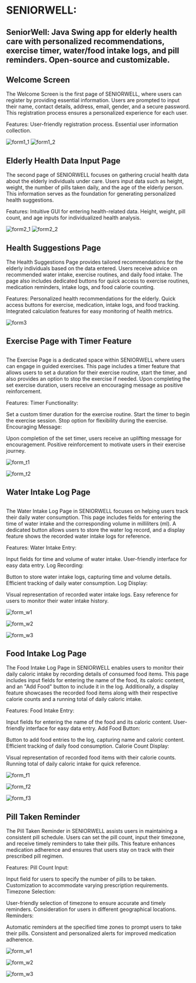 #  SENIORWELL: #

## SeniorWell: Java Swing app for elderly health care with personalized recommendations, exercise timer, water/food intake logs, and pill reminders. Open-source and customizable. ##


## Welcome Screen ##
The Welcome Screen is the first page of SENIORWELL, where users can register by providing essential information. Users are prompted to input their name, contact details, address, email, gender, and a secure password. This registration process ensures a personalized experience for each user.


Features:
User-friendly registration process.
Essential user information collection.

![form1_1](https://github.com/Divyam-Padole/SeniorWell/assets/104207473/91b41bbb-8c0a-4cef-acec-7b98eafbc8a2)                ![form1_2](https://github.com/Divyam-Padole/SeniorWell/assets/104207473/922e578a-cf0a-4f7e-87d8-a79773cf4ef9)






## Elderly Health Data Input Page ##
The second page of SENIORWELL focuses on gathering crucial health data about the elderly individuals under care. Users input data such as height, weight, the number of pills taken daily, and the age of the elderly person. This information serves as the foundation for generating personalized health suggestions.

Features:
Intuitive GUI for entering health-related data.
Height, weight, pill count, and age inputs for individualized health analysis.

![form2_1](https://github.com/Divyam-Padole/SeniorWell/assets/104207473/8de5a39b-8569-457d-abc3-846e37c89405)                                              ![form2_2](https://github.com/Divyam-Padole/SeniorWell/assets/104207473/dc8ba47c-a47f-42fa-b351-c5983c6f7e73)







## Health Suggestions Page ##
The Health Suggestions Page provides tailored recommendations for the elderly individuals based on the data entered. Users receive advice on recommended water intake, exercise routines, and daily food intake. The page also includes dedicated buttons for quick access to exercise routines, medication reminders, intake logs, and food calorie counting.

Features:
Personalized health recommendations for the elderly.
Quick access buttons for exercise, medication, intake logs, and food tracking.
Integrated calculation features for easy monitoring of health metrics.


![form3](https://github.com/Divyam-Padole/SeniorWell/assets/104207473/0660e938-a1aa-4208-8434-75e53f509777)



## Exercise Page with Timer Feature 
##
The Exercise Page is a dedicated space within SENIORWELL where users can engage in guided exercises. This page includes a timer feature that allows users to set a duration for their exercise routine, start the timer, and also provides an option to stop the exercise if needed. Upon completing the set exercise duration, users receive an encouraging message as positive reinforcement.

Features:
Timer Functionality:

Set a custom timer duration for the exercise routine.
Start the timer to begin the exercise session.
Stop option for flexibility during the exercise.
Encouraging Message:

Upon completion of the set timer, users receive an uplifting message for encouragement.
Positive reinforcement to motivate users in their exercise journey.


![form_t1](https://github.com/Divyam-Padole/SeniorWell/assets/104207473/1b0b7661-5207-4548-b0b9-e456e7f2963f)

![form_t2](https://github.com/Divyam-Padole/SeniorWell/assets/104207473/e8f45e8c-7ecc-41a6-89ec-7907a3b73f76)




## Water Intake Log Page 
##
The Water Intake Log Page in SENIORWELL focuses on helping users track their daily water consumption. This page includes fields for entering the time of water intake and the corresponding volume in milliliters (ml). A dedicated button allows users to store the water log record, and a display feature shows the recorded water intake logs for reference.

Features:
Water Intake Entry:

Input fields for time and volume of water intake.
User-friendly interface for easy data entry.
Log Recording:

Button to store water intake logs, capturing time and volume details.
Efficient tracking of daily water consumption.
Log Display:

Visual representation of recorded water intake logs.
Easy reference for users to monitor their water intake history.

![form_w1](https://github.com/Divyam-Padole/SeniorWell/assets/104207473/fbccd3d0-5021-4f8d-9f24-daccf6eb957f)

![form_w2](https://github.com/Divyam-Padole/SeniorWell/assets/104207473/7be4c9a6-b8d2-4247-95a6-977ba4274869)

![form_w3](https://github.com/Divyam-Padole/SeniorWell/assets/104207473/c90f31cf-3431-45c2-b1c7-908463c82127)




## Food Intake Log Page ##
The Food Intake Log Page in SENIORWELL enables users to monitor their daily caloric intake by recording details of consumed food items. This page includes input fields for entering the name of the food, its caloric content, and an "Add Food" button to include it in the log. Additionally, a display feature showcases the recorded food items along with their respective calorie counts and a running total of daily caloric intake.

Features:
Food Intake Entry:

Input fields for entering the name of the food and its caloric content.
User-friendly interface for easy data entry.
Add Food Button:

Button to add food entries to the log, capturing name and caloric content.
Efficient tracking of daily food consumption.
Calorie Count Display:

Visual representation of recorded food items with their calorie counts.
Running total of daily caloric intake for quick reference.

![form_f1](https://github.com/Divyam-Padole/SeniorWell/assets/104207473/2ede610a-52af-42ec-9e99-657548cfa788)

![form_f2](https://github.com/Divyam-Padole/SeniorWell/assets/104207473/f9f8fa6e-8e75-48d0-bf2c-6149d76c418b)

![form_f3](https://github.com/Divyam-Padole/SeniorWell/assets/104207473/ea1308be-af32-490d-8a86-d3fb9e0dcd7f)



## Pill Taken Reminder ##
The Pill Taken Reminder in SENIORWELL assists users in maintaining a consistent pill schedule. Users can set the pill count, input their timezone, and receive timely reminders to take their pills. This feature enhances medication adherence and ensures that users stay on track with their prescribed pill regimen.

Features:
Pill Count Input:

Input field for users to specify the number of pills to be taken.
Customization to accommodate varying prescription requirements.
Timezone Selection:

User-friendly selection of timezone to ensure accurate and timely reminders.
Consideration for users in different geographical locations.
Reminders:

Automatic reminders at the specified time zones to prompt users to take their pills.
Consistent and personalized alerts for improved medication adherence.

![form_w1](https://github.com/Divyam-Padole/SeniorWell/assets/104207473/1670ce06-eb55-4270-aa8a-6adc562c1426) 


![form_w2](https://github.com/Divyam-Padole/SeniorWell/assets/104207473/5528a0cc-f171-4623-97c5-5e47a7375eef)


![form_w3](https://github.com/Divyam-Padole/SeniorWell/assets/104207473/2b711071-eacf-4bb3-995b-db16de2e4088)


